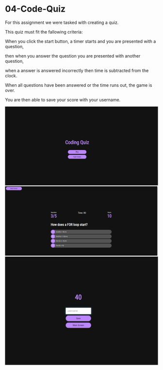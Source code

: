 # 04-Code-Quiz

For this assignment we were tasked with creating a quiz.

This quiz must fit the fallowing criteria:

When you click the start button, a timer starts and you are presented with a question,

then when you answer the question you are presented with another question,

when a answer is answered incorrectly then time is subtracted from the clock.

When all questions have been answered or the time runs out, the game is over.

You are then able to save your score with your username.

![Title Screen Picture](https://github.com/mtbishop/04-Code-Quiz/blob/main/docs/demo/title%20screen.PNG)
![Questions Picture](https://github.com/mtbishop/04-Code-Quiz/blob/main/docs/demo/questions.PNG)
![High Scores Picture](https://github.com/mtbishop/04-Code-Quiz/blob/main/docs/demo/high%20score%20screen.PNG)
